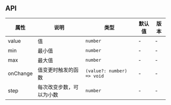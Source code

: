 ## API

| 属性     | 说明                     | 类型                       | 默认值 | 版本 |
| -------- | ------------------------ | -------------------------- | ------ | ---- |
| value    | 值                       | `number`                   | -      | -    |
| min      | 最小值                   | `number`                   | -      | -    |
| max      | 最大值                   | `number`                   | -      | -    |
| onChange | 值变更时触发的函数       | `(value?: number) => void` | -      | -    |
| step     | 每次改变步数，可以为小数 | `number`                   | -      | -    |
